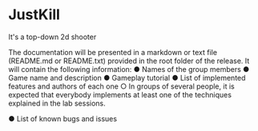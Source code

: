 # JustKill
It's a top-down 2d shooter

The documentation will be presented in a markdown or text file (README.md
or README.txt) provided in the root folder of the release. It will contain the
following information:
● Names of the group members
● Game name and description
● Gameplay tutorial
● List of implemented features and authors of each one
○ In groups of several people, it is expected that everybody
implements at least one of the techniques explained in the lab
sessions.

● List of known bugs and issues
